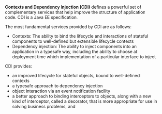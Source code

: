 **Contexts and Dependency Injection (CDI)** defines a powerful set of complementary services that help improve the structure 
of application code. CDI is a Java EE specification.

The most fundamental services provided by CDI are as follows:

* Contexts: The ability to bind the lifecycle and interactions of stateful components to 
well-defined but extensible lifecycle contexts
* Dependency injection: The ability to inject components into an application in a typesafe way, 
including the ability to choose at deployment time which implementation of a particular interface to inject

CDI provides:

* an improved lifecycle for stateful objects, bound to well-defined contexts
* a typesafe approach to dependency injection
* object interaction via an event notification facility
* a better approach to binding interceptors to objects, along with a new kind of interceptor,
    called a decorator, that is more appropriate for use in solving business problems, and 

